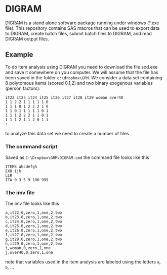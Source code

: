 # DIGRAM

DIGRAM is a stand alone software package running under windows (*.exe file). This repository contains SAS macros that can be used to export data to DIGRAM, create batch files, submit batch files to DIGRAM, and read DIGRAM output files.


## Example

To do item analysis using DIGRAM you need to download the file scd.exe and save it somewhere on you computer. We will assume that the file has been saved in the folder `c:\dropbox\GRM`. We consider a data set containing 8 polytomous items (scored 0,1,2) and two binary exogenous variables (person factors):

```
it22 it23 it24 it25 it26 it27 it28 it29 woman over40 
1 1 2 2 1 1 1 1 1 0 
1 1 1 0 1 2 2 2 1 0 
1 1 0 1 1 1 1 1 0 1 
1 1 1 2 2 2 1 1 0 1 
1 1 1 2 1 1 2 0 1 1 
:
```

to analyze this data set we need to create a number of files

### The command script

Saved as `C:\Dropbox\GRM\DIGRAM.cmd` the command file looks like this

```
ITEMS abcdefgh
EXO ijk
LLR
ITA 0 3 5 9 100 999
```

### The imv file

The imv file looks like this

```
a,it22,0,zero,1,one,2,two
b,it23,0,zero,1,one,2,two
c,it24,0,zero,1,one,2,two
d,it25,0,zero,1,one,2,two
e,it26,0,zero,1,one,2,two
f,it27,0,zero,1,one,2,two
g,it28,0,zero,1,one,2,two
h,it29,0,zero,1,one,2,two
i,woman,0,zero,1,one
j,over40,0,zero,1,one
```

note that variables used in the item analysis are labeled using the letters `a`, `b`, ...
